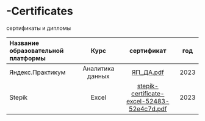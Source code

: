 # -Certificates
сертификаты и дипломы


|  Название образовательной платформы        |  Курс                                                                              |сертификат      |    год |
| :------------------------- | :--------------------------------------------------------------------------------------------: |:---------------------------:|:---------------------------:|
| Яндекс.Практикум             | Аналитика данных        |   [ЯП_ДА.pdf](ЯП_ДА.pdf) |  2023  |
| Stepik       | Excel                 |   [stepik-certificate-excel-52483-52e4c7d.pdf](stepik-certificate-excel-52483-52e4c7d.pdf)        |  2023  |
